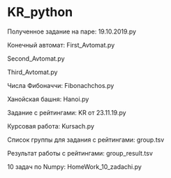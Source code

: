 # KR_python

Полученное задание на паре:
19.10.2019.py  

Конечный автомат:
First_Avtomat.py 

Second_Avtomat.py

Third_Avtomat.py

Числа Фибоначчи:
Fibonachchos.py 
 
Ханойская башня:
Hanoi.py 

Задание с рейтингами: 
KR от 23.11.19.py 

Курсовая работа:
Kursach.py 

Список группы для задания с рейтингами:
group.tsv 

Результат работы с рейтингами:
group_result.tsv

10 задач по Numpy:
HomeWork_10_zadachi.py
